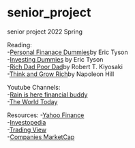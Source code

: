 # senior_project
senior project 2022 Spring 

Reading: <br>
-<a href="https://www.amazon.com/Personal-Finance-Dummies-Eric-Tyson/dp/1119517893/ref=asc_df_1119517893/?tag=hyprod-20&linkCode=df0&hvadid=266118767273&hvpos=&hvnetw=g&hvrand=6191474368128481626&hvpone=&hvptwo=&hvqmt=&hvdev=c&hvdvcmdl=&hvlocint=&hvlocphy=9029499&hvtargid=pla-572079733143&psc=1">Personal Finanace Dummies</a>by Eric Tyson<br>
-<a href="https://www.amazon.com/Investing-Dummies-Eric-Tyson/dp/1119716497/ref=asc_df_1119716497/?tag=hyprod-20&linkCode=df0&hvadid=459680637280&hvpos=&hvnetw=g&hvrand=11573619726381230304&hvpone=&hvptwo=&hvqmt=&hvdev=c&hvdvcmdl=&hvlocint=&hvlocphy=9029499&hvtargid=pla-945793289435&psc=1">Investing Dummies</a> by Eric Tyson<br>
-<a href="https://www.amazon.com/Rich-Dad-Poor-Teach-Middle/dp/1612680194/ref=asc_df_1612680194/?tag=hyprod-20&linkCode=df0&hvadid=312162455511&hvpos=&hvnetw=g&hvrand=659409593742978102&hvpone=&hvptwo=&hvqmt=&hvdev=c&hvdvcmdl=&hvlocint=&hvlocphy=9029499&hvtargid=pla-301634461823&psc=1">Rich Dad Poor Dad</a>by Robert T. Kiyosaki<br>
-<a href="https://www.amazon.com/Think-Grow-Rich-Landmark-Bestseller/dp/1585424331/ref=asc_df_1585424331/?tag=hyprod-20&linkCode=df0&hvadid=312009828129&hvpos=&hvnetw=g&hvrand=7344102581901237530&hvpone=&hvptwo=&hvqmt=&hvdev=c&hvdvcmdl=&hvlocint=&hvlocphy=9029499&hvtargid=pla-406163951913&psc=1">Think and Grow Rich</a>by Napoleon Hill<br>

Youtube Channels:<br>
-<a href="https://www.youtube.com/c/RainIsHere">Rain is here financial buddy</a><br>
-<a href="https://www.youtube.com/channel/UCmMnzrvnsSnv-0u9M1Rxiqw">The World Today</a><br>

Resources:
-<a href="https://finance.yahoo.com/">Yahoo Finance</a><br>
-<a href="https://www.investopedia.com/">Investopedia</a><br>
-<a href="https://www.tradingview.com/">Trading View</a><br>
-<a href="https://companiesmarketcap.com/usa/largest-companies-in-the-usa-by-market-cap/">Companies MarketCap</a><br>
